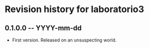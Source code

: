 # Revision history for laboratorio3

## 0.1.0.0 -- YYYY-mm-dd

* First version. Released on an unsuspecting world.
